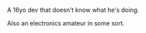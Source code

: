A 16yo dev that doesn't know what he's doing.

Also an electronics amateur in some sort.

<!---
abdelali221/abdelali221 is a ✨ special ✨ repository because its `README.md` (this file) appears on your GitHub profile.
You can click the Preview link to take a look at your changes.
--->
